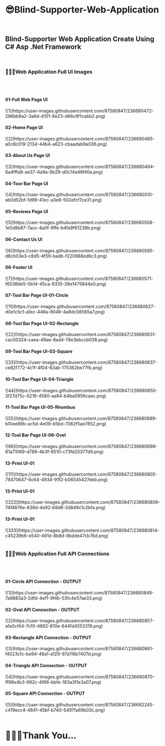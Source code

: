 # 😎Blind-Supporter-Web-Application<br><br>
<h2>Blind-Supporter Web Application Create Using C# Asp .Net Framework</h2>
<br>
<h3>💚💥💖Web Application Full UI Images</h3>
<br><br>

<h4>01-Full Web Page UI</h4>
![1](https://user-images.githubusercontent.com/87580847/236680472-296bb9a2-3a6d-4101-8e23-d66c9f1cabb2.png)
<br>

<h4>02-Home Page UI</h4>
![2](https://user-images.githubusercontent.com/87580847/236680485-a0c8c019-2134-44b4-a623-cbaadab9a036.png)
<br>

<h4>03-About Us Page UI</h4>
![3](https://user-images.githubusercontent.com/87580847/236680494-6a4fffa8-ae37-4a9a-9b29-d0c14a49f40a.png)
<br>

<h4>04-Toor Bar Page UI</h4>
![4](https://user-images.githubusercontent.com/87580847/236680510-ab0d52bf-1d99-41ec-a3e8-502efcf7ce31.png)
<br>

<h4>05-Reviews Page UI</h4>
![5](https://user-images.githubusercontent.com/87580847/236680558-1e5d8b87-7acc-4a0f-9ffe-b4fa9f61238b.png)
<br>

<h4>06-Contact Us UI</h4>
![6](https://user-images.githubusercontent.com/87580847/236680565-d8cb03e3-c8d5-4f59-badb-f220888ed6c3.png)
<br>

<h4>06-Footer UI</h4>
![7](https://user-images.githubusercontent.com/87580847/236680571-f6536bb5-0b14-45ca-9335-28e1475844e0.png)
<br>

<h4>07-Tool Bar Page UI-01-Circle</h4>
![11](https://user-images.githubusercontent.com/87580847/236680627-d0e1c5c1-a1ec-446a-9046-4a8dc08565a7.png)
<br>

<h4>08-Tool Bar Page UI-02-Rectangle</h4>
![22](https://user-images.githubusercontent.com/87580847/236680631-cac00324-caea-49ae-8ad4-78e3ebccb038.png)
<br>

<h4>09-Tool Bar Page UI-03-Square</h4>
![33](https://user-images.githubusercontent.com/87580847/236680637-ce82f772-4c1f-4f04-83ab-175362be77fb.png)
<br>

<h4>10-Tool Bar Page UI-04-Triangle</h4>
![44](https://user-images.githubusercontent.com/87580847/236680650-3f27d75c-6216-4580-aa84-b4ba0956caac.png)
<br>

<h4>11-Tool Bar Page UI-05-Rhombus</h4>
![55](https://user-images.githubusercontent.com/87580847/236680689-b10ee89b-ac5d-4e09-b5bd-7082f5ae7852.png)
<br>

<h4>12-Tool Bar Page UI-06-Ovel</h4>
![66](https://user-images.githubusercontent.com/87580847/236680698-81a71069-d786-4b3f-8510-c73fd20377d9.png)
<br>

<h4>13-Print UI-01</h4>
![111](https://user-images.githubusercontent.com/87580847/236680805-79470647-6c64-4934-91f2-b06545427ebb.png)
<br>

<h4>13-Print UI-01</h4>
![222](https://user-images.githubusercontent.com/87580847/236680809-74f4876e-638d-4e92-b9d8-2d849c1c2bfa.png)
<br>

<h4>13-Print UI-01</h4>
![333](https://user-images.githubusercontent.com/87580847/236680814-c45239b6-e540-491d-8b8d-9bdde47cb76d.png)
<br><br>


<h3>💚💥💖Web Application Full API Connections</h3>
<br><br>

<h4>01-Circle API Connection - OUTPUT</h4>
![1](https://user-images.githubusercontent.com/87580847/236680849-7a9883a3-2dfd-4ef1-9f4b-53fc4e57ae33.png)
<br>

<h4>02-Oval API Connection - OUTPUT</h4>
![2](https://user-images.githubusercontent.com/87580847/236680857-afa0cf44-7cf0-4862-810e-644fd4553319.png)
<br>

<h4>03-Rectangle API Connection - OUTPUT</h4>
![3](https://user-images.githubusercontent.com/87580847/236680861-f4023cfc-be94-48a1-a129-97a116b7407d.png)
<br>

<h4>04-Triangle API Connection - OUTPUT</h4>
![4](https://user-images.githubusercontent.com/87580847/236680870-ff98e4b3-692c-4f66-bbfe-183a3f1e3a07.png)
<br>

<h4>05-Square API Connection - OUTPUT</h4>
![5](https://user-images.githubusercontent.com/87580847/236682245-c419ecc4-4841-45bf-b740-5497fa69b03c.png)
<br><br>

<h1>💝💗💝Thank You...</h1>


